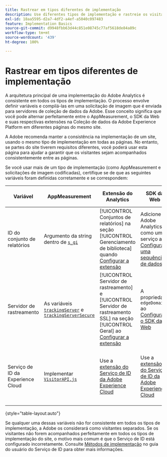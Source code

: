 ```yaml
---
title: Rastrear em tipos diferentes de implementação
description: Use diferentes tipos de implementação e rastreie os visitantes facilmente entre eles.
exl-id: 18aa5595-d2a7-4df2-a4ef-a5040c097483
feature: Implementation Basics
source-git-commit: d9948fbb63d44c851e08745c77af5618de84a89c
workflow-type: tm+mt
source-wordcount: '439'
ht-degree: 100%

---
```


# Rastrear em tipos diferentes de implementação

A arquitetura principal de uma implementação do Adobe Analytics é consistente em todos os tipos de implementação. O processo envolve definir variáveis e compilá-las em uma solicitação de imagem que é enviada para servidores de coleção de dados da Adobe. Esse conceito significa que você pode alternar perfeitamente entre o AppMeasurement, o SDK da Web e suas respectivas extensões na Coleção de dados da Adobe Experience Platform em diferentes páginas do mesmo site.

A Adobe recomenda manter a consistência na implementação de um site, usando o mesmo tipo de implementação em todas as páginas. No entanto, se partes do site tiverem requisitos diferentes, você poderá usar esta página para ajudar a garantir que os visitantes sejam acompanhados consistentemente entre as páginas.

Se você usar mais de um tipo de implementação (como AppMeasurement e solicitações de imagem codificadas), certifique se de que as seguintes variáveis foram definidas corretamente e se correspondem:

| Variável | AppMeasurement | Extensão do Analytics | SDK da Web | Extensão do SDK da Web | Solicitação de imagem codificada |
| --- | --- | --- | --- | --- | --- |
| ID do conjunto de relatórios | Argumento da string dentro de [`s_gi`](../vars/functions/s-gi.md) | [!UICONTROL Conjuntos de relatórios] na seção [!UICONTROL Gerenciamento de biblioteca] quando [Configurar a extensão](https://experienceleague.adobe.com/docs/experience-platform/tags/extensions/client/analytics/overview.html?lang=pt-BR) | Adicione o Adobe Analytics como um serviço ao [Configurar uma sequência de dados](https://experienceleague.adobe.com/docs/experience-platform/edge/datastreams/configure.html?lang=pt-BR) | Adicione o Adobe Analytics como um serviço ao [Configurar uma sequência de dados](https://experienceleague.adobe.com/docs/experience-platform/edge/datastreams/configure.html?lang=pt-BR) | Parte do URL `pathname` (após `/b/ss/`) |
| Servidor de rastreamento | As variáveis [`trackingServer`](../vars/config-vars/trackingserver.md) e [`trackingServerSecure`](../vars/config-vars/trackingserversecure.md) | [!UICONTROL Servidor de rastreamento] e [!UICONTROL Servidor de rastreamento SSL] na seção [!UICONTROL Geral] ao [Configurar a extensão](https://experienceleague.adobe.com/docs/experience-platform/tags/extensions/client/analytics/overview.html?lang=pt-BR) | A propriedade `edgeDomain` ao [Configurar o SDK da Web](https://experienceleague.adobe.com/docs/experience-platform/edge/fundamentals/configuring-the-sdk.html?lang=pt-BR) | O [!UICONTROL Domínio de borda] ao [Configurar a extensão](https://experienceleague.adobe.com/docs/experience-platform/edge/extension/web-sdk-extension-configuration.html?lang=pt-BR) | O `hostname` do URL de solicitação de imagem |
| Serviço de ID da Experience Cloud | Implementar [`VisitorAPI.js`](https://experienceleague.adobe.com/docs/id-service/using/implementation/setup-analytics.html?lang=pt-BR) | Use a [extensão do Serviço de ID da Adobe Experience Cloud](https://experienceleague.adobe.com/docs/experience-platform/tags/extensions/client/id-service/overview.html?lang=pt-BR) | Use a [extensão do Serviço de ID da Adobe Experience Cloud](https://experienceleague.adobe.com/docs/experience-platform/tags/extensions/client/id-service/overview.html?lang=pt-BR) | Use a [extensão do Serviço de ID da Adobe Experience Cloud](https://experienceleague.adobe.com/docs/experience-platform/tags/extensions/client/id-service/overview.html?lang=pt-BR) | Faça uma [chamada separada para os servidores do serviço de ID](https://experienceleague.adobe.com/docs/id-service/using/implementation/direct-integration.html?lang=pt-BR) para obter a ID desejada |

{style="table-layout:auto"}

Se qualquer uma dessas variáveis não for consistente em todos os tipos de implementação, a Adobe os considerará como visitantes separados. Se os visitantes não forem acompanhados perfeitamente em todos os tipos de implementação do site, o motivo mais comum é que o Serviço de ID está configurado incorretamente. Consulte [Métodos de implementação](https://experienceleague.adobe.com/docs/id-service/using/implementation/implementation-methods.html?lang=pt-BR) no guia do usuário do Serviço de ID para obter mais informações.
